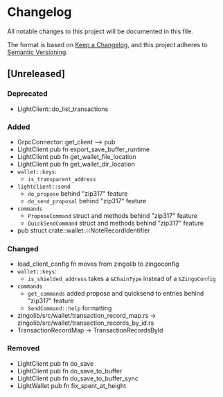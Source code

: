 # Changelog

All notable changes to this project will be documented in this file.

The format is based on [Keep a Changelog](https://keepachangelog.com/en/1.0.0/),
and this project adheres to [Semantic Versioning](https://semver.org/spec/v2.0.0.html).

## [Unreleased]

### Deprecated

- LightClient::do_list_transactions

### Added

- GrpcConnector::get_client --> pub
- LightClient pub fn export_save_buffer_runtime
- LightClient pub fn get_wallet_file_location
- LightClient pub fn get_wallet_dir_location
- `wallet::keys`:
  - `is_transparent_address`
- `lightclient::send`
  - `do_propose` behind "zip317" feature
  - `do_send_proposal` behind "zip317" feature
- `commands`
  - `ProposeCommand` struct and methods behind "zip317" feature
  - `QuickSendCommand` struct and methods behind "zip317" feature
- pub struct crate::wallet::notes::NoteRecordIdentifier

### Changed

- load_client_config fn moves from zingolib to zingoconfig
- `wallet::keys`:
  - `is_shielded_address` takes a `&ChainType` instead of a `&ZingoConfig`
- `commands`
  - `get_commands` added propose and quicksend to entries behind "zip317" feature
  - `SendCommand::help` formatting
- zingolib/src/wallet/transaction_record_map.rs -> zingolib/src/wallet/transaction_records_by_id.rs
- TransactionRecordMap -> TransactionRecordsById

### Removed

- LightClient pub fn do_save
- LightClient pub fn do_save_to_buffer
- LightClient pub fn do_save_to_buffer_sync
- LightWallet pub fn fix_spent_at_height
